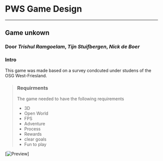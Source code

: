 # **PWS Game Design**
---
## Game unkown
### Door *Trishul Ramgoelam*, *Tijn Stuifbergen*, *Nick de Boer*


### Intro

This game was made based on a survey condcuted under studens of the OSG West-Friesland.

> ### Requirments
> The game needed to have the following requirements
> - 3D
> - Open World
> - FPS
> - Adventure
> - Process
> - Rewards
> - clear goals
> - Fun to play


[![Preview]("https://gitub.com/plertz/PWS/assets/ui/start_menu.png")]

